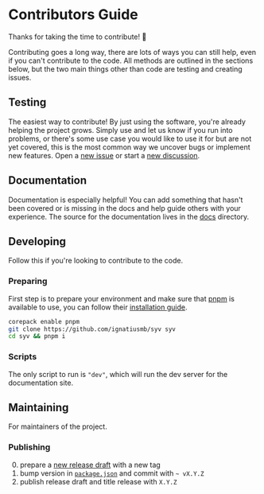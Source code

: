 # Contributors Guide

Thanks for taking the time to contribute! 🎉

Contributing goes a long way, there are lots of ways you can still help, even if you can't contribute to the code. All methods are outlined in the sections below, but the two main things other than code are testing and creating issues.

## Testing

The easiest way to contribute! By just using the software, you're already helping the project grows. Simply use and let us know if you run into problems, or there's some use case you would like to use it for but are not yet covered, this is the most common way we uncover bugs or implement new features. Open a [new issue](https://github.com/ignatiusmb/syv/issues/new/choose) or start a [new discussion](https://github.com/ignatiusmb/syv/discussions/new).

## Documentation

Documentation is especially helpful! You can add something that hasn't been covered or is missing in the docs and help guide others with your experience. The source for the documentation lives in the [docs](docs) directory.

## Developing

Follow this if you're looking to contribute to the code.

### Preparing

First step is to prepare your environment and make sure that [pnpm](https://pnpm.io/) is available to use, you can follow their [installation guide](https://pnpm.io/installation).

```bash
corepack enable pnpm
git clone https://github.com/ignatiusmb/syv syv
cd syv && pnpm i
```

### Scripts

The only script to run is `"dev"`, which will run the dev server for the documentation site.

## Maintaining

For maintainers of the project.

### Publishing

0. prepare a [new release draft](https://github.com/ignatiusmb/syv/releases/new) with a new tag
1. bump version in [`package.json`](package.json) and commit with `~ vX.Y.Z`
2. publish release draft and title release with `X.Y.Z`
